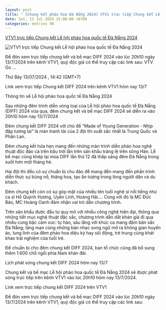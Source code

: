 ```yaml
---
layout: post
title: " [Chung kết pháo hoa Đà Nẵng 2024] VTV1 trực tiếp Chung kết Lễ hội pháo hoa quốc tế Đà Nẵng 2024"
date: Sat, 13 Jul 2024 15:00:00 +0700
categories: entries VN
---
```

[VTV1 trực tiếp Chung kết Lễ hội pháo hoa quốc tế Đà Nẵng 2024](https://nongnghiep.vn/truc-tiep-chung-ket-le-hoi-phao-hoa-quoc-te-da-nang-2024-tren-vtv1-d392868.html)

![VTV1 trực tiếp Chung kết Lễ hội pháo hoa quốc tế Đà Nẵng 2024](https://t.ex-cdn.com/nongnghiep.vn/560w/files/content/2024/07/13/chung-ket-diff-2024-140808_724-144203.jpg)

Để đón xem trực tiếp chung kết và bế mạc DIFF 2024 vào lúc 20h10 ngày 13/7/2024 trên kênh VTV1, quý độc giả có thể truy cập các link sau: VTV Go ...

Thứ Bảy 13/07/2024 , 14:42 (GMT+7)

Link xem trực tiếp Chung kết DIFF 2024 trên kênh VTV1 hôm nay 13/7

Thông tin về Lễ hội pháo hoa quốc tế Đà Nẵng 2024

Sau những đêm trình diễn vòng loại của Lễ hội pháo hoa quốc tế Đà Nẵng (DIFF) 2024 vừa qua, đêm chung kết và bế mạc DIFF 2024 sẽ diễn ra vào 20h10 hôm nay 13/7/2024

Đêm chung kết DIFF 2024 với chủ đề “Made of Young Generation - Nhịp đập tương lai” là màn tranh tài của 2 đội thi xuất sắc nhất là Trung Quốc và Phần Lan.

Đêm chung kết hứa hẹn mang đến những màn trình diễn pháo hoa nghệ thuật độc đáo cả trên bầu trời lẫn trên sân khấu tráng lệ trên sông Hàn. Lễ bế mạc cũng khép lại mùa DIFF lần thứ 12 đã thắp sáng đêm Đà Nẵng trong suốt hơn một tháng hè.

Hai đội thi đều có sự chuẩn bị chu đáo để mang đến mang đến phần trình diễn thực sự bùng nổ, thăng hoa, tạo ấn tượng trong lòng người dân và du khách.

Đêm chung kết còn có sự góp mặt của nhiều tên tuổi nghệ sĩ nổi tiếng như ca sĩ Hồ Quỳnh Hương, Uyên Linh, Hoàng Hải…. Cùng với đó là MC Đức Bảo, MC Hoàng Oanh đảm nhận vai trò dẫn chương trình.

Trên sân khấu được đầu tư quy mô với nhiều công nghệ hiện đại, thông qua những tiết mục nghệ thuật đặc sắc, chương trình dẫn dắt khán giả đi qua nhiều cung bậc cảm xúc: tự hào, sâu lắng với khúc ca mang đậm bản sắc Đà Nẵng; lãng mạn cùng những bản nhạc song ngữ mở ra không gian huyền ảo, lung linh của đêm pháo hoa diệu kỳ hay sôi động, trẻ trung cùng khát khao trải nghiệm của tuổi trẻ.

Để chuẩn bị cho đêm chung kết DIFF 2024, ban tổ chức cũng đã bổ sung thêm 1.600 chỗ ngồi phía Nam khán đài.

Lịch phát sóng chung kết DIFF 2024 hôm nay 13/7

Chung kết và bế mạc Lễ hội pháo hoa quốc tế Đà Nẵng 2024 sẽ được phát sóng trực tiếp trên kênh VTV1 vào lúc 20h10 hôm nay 13/7/2024.

Link xem trực tiếp chung kết DIFF 2024 trên VTV1

Để đón xem trực tiếp chung kết và bế mạc DIFF 2024 vào lúc 20h10 ngày 13/7/2024 trên kênh VTV1, quý độc giả có thể truy cập các link sau:

